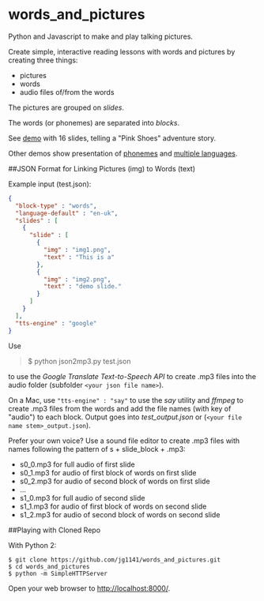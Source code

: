 # words_and_pictures
Python and Javascript to make and play talking pictures.

Create simple, interactive reading lessons with words and pictures by creating three things:

- pictures
- words
- audio files of/from the words

The pictures are grouped on *slides*.

The words (or phonemes) are separated into *blocks*.

See [demo](http://jg1141.github.io/) with 16 slides, telling a "Pink Shoes" adventure story. 

Other demos show presentation of [phonemes](http://jg1141.github.io//?json=phonemes_output.json/) and [multiple languages](http://jg1141.github.io//?json=languages_output.json/).

##JSON Format for Linking Pictures (img) to Words (text)

Example input (test.json):

```json
{
  "block-type" : "words",
  "language-default" : "en-uk",
  "slides" : [
    {
      "slide" : [
        {
          "img" : "img1.png",
          "text" : "This is a"
        },
        {
          "img" : "img2.png",
          "text" : "demo slide."
        }
      ]
    }
  ],
  "tts-engine" : "google"
}
```

Use

> $ python json2mp3.py test.json

to use the *Google Translate Text-to-Speech API* to create .mp3 files into the audio folder (subfolder ```<your json file name>```).

On a Mac, use ```"tts-engine" : "say"``` to use the *say* utility and *ffmpeg* to create .mp3 files from the words and add the file names (with key of "audio") to each block. Output goes into *test_output.json* or (```<your file name stem>_output.json```).

Prefer your own voice? Use a sound file editor to create .mp3 files with names following the pattern of s + slide_block + .mp3:

- s0_0.mp3 for full audio of first slide
- s0_1.mp3 for audio of first block of words on first slide
- s0_2.mp3 for audio of second block of words on first slide
- ...
- s1_0.mp3 for full audio of second slide
- s1_1.mp3 for audio of first block of words on second slide
- s1_2.mp3 for audio of second block of words on second slide


##Playing with Cloned Repo

With Python 2:

```
$ git clone https://github.com/jg1141/words_and_pictures.git
$ cd words_and_pictures
$ python -m SimpleHTTPServer
```

Open your web browser to [http://localhost:8000/](http://localhost:8000/).
